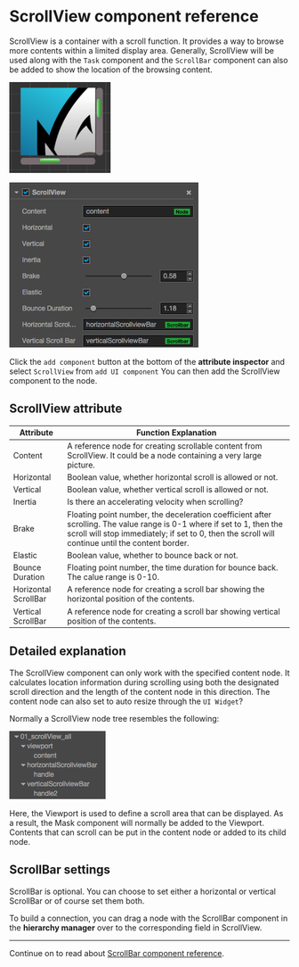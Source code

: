 # ScrollView component reference

ScrollView is a container with a scroll function. It provides a way to browse more contents within a limited display area. Generally, ScrollView will be used
along with the `Task` component and the `ScrollBar` component can also be added to show the location of the browsing content.

![scrollview-content](./scrollview/scrollview-content.png)

![scrollview-inspector](./scrollview/scrollview-inspector.png)

Click the `add component` button at the bottom of the **attribute inspector** and select `ScrollView` from `add UI component` You can then add the ScrollView component to the node.


## ScrollView attribute

| Attribute |   Function Explanation
| -------------- | ----------- |
| Content| A reference node for creating scrollable content from ScrollView. It could be a node containing a very large picture.
| Horizontal | Boolean value, whether horizontal scroll is allowed or not.
| Vertical | Boolean value, whether vertical scroll is allowed or not.
| Inertia | Is there an accelerating velocity when scrolling?
| Brake | Floating point number, the deceleration coefficient after scrolling. The value range is 0-1 where if set to 1, then the scroll will stop immediately; if set to 0, then the scroll will continue until the content border.
|Elastic | Boolean value, whether to bounce back or not.
|Bounce Duration | Floating point number, the time duration for bounce back. The calue range is 0-10.
|Horizontal ScrollBar| A reference node for creating a scroll bar showing the horizontal position of the contents.
|Vertical ScrollBar| A reference node for creating a scroll bar showing vertical position of the contents.

## Detailed explanation

The ScrollView component can only work with the specified content node. It calculates location information during scrolling using both the designated scroll direction and the length of the content node in this direction. The content node can also set to auto resize through the `UI Widget`?

Normally a ScrollView node tree resembles the following:

![scrollview-hierarchy](./scrollview/scrollview-hierarchy.png)

Here, the Viewport is used to define a scroll area that can be displayed. As a result, the Mask component will normally be added to the Viewport. Contents that can scroll can be put in the content node or added to its child node.

## ScrollBar settings

ScrollBar is optional. You can choose to set either a horizontal or vertical ScrollBar or of course set them both.

To build a connection, you can drag a node with the ScrollBar component in the **hierarchy manager** over to the corresponding field in ScrollView.

---

Continue on to read about [ScrollBar component reference](scrollbar.md).
